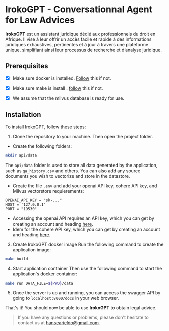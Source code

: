 # IrokoGPT - Conversationnal Agent for Law Advices
**IrokoGPT** est un assistant juridique dédié aux professionnels du droit en Afrique. Il vise à leur offrir un accès facile et rapide à des informations juridiques exhaustives, pertinentes et à jour à travers une plateforme unique, simplifiant ainsi leur processus de recherche et d’analyse juridique.

## Prerequisites
- [x] Make sure docker is installed. [Follow](https://github.com/DMonsia/hadoop-cluster/blob/main/docker-installation.md) this if not.
- [x] Make sure make is install . [follow](https://www.makeuseof.com/how-to-fix-make-command-not-found-error-ubuntu/) this if not.
- [x] We assume that the milvus database is ready for use.


## Installation
To install IrokoGPT, follow these steps:

1. Clone the repository to your machine.
Then open the project folder.

- Create the following folders:
```bash
mkdir api/data
```
The `api/data` folder is used to store all data generated by the application, such as `qa_history.csv` and others. You can also add any source documents you wish to vectorize and store in the datastore.

- Create the file `.env` and add your openai API key, cohere API key, and Milvus vectorstore requierements:
```
OPENAI_API_KEY = "sk-..."
HOST = '127.0.0.1'
PORT = "19530"
```
* Accessing the openai API requires an API key, which you can get by creating an account and heading [here](https://platform.openai.com/account/api-keys).
* Idem for the cohere API key, which you can get by creating an account and heading [here](https://dashboard.cohere.com/api-keys).


3. Create IrokoGPT docker image
Run the following command to create the application image:
```bash
make build
```

4. Start application container
Then use the following command to start the application's docker container:
```bash
make run DATA_FILE=${PWD}/data
```

5. Once the server is up and running, you can access the swagger API by going to `localhost:8000/docs` in your web browser.

That's it! You should now be able to use **IrokoGPT** to obtain legal advice. 
> If you have any questions or problems, please don't hesitate to contact us at hansearieldo@gmail.com.
